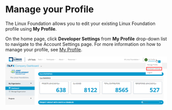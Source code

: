 # Manage your Profile

The Linux Foundation allows you to edit your existing Linux Foundation profile using **My Profile**.

On the home page, click **Developer Settings** from **My Profile** drop-down list to navigate to the Account Settings page. For more information on how to manage your profile, see [My Profile](https://docs.linuxfoundation.org/docs/my-profile).

![Developer Settings](../.gitbook/assets/developer-settings.png)

